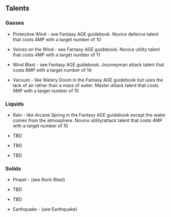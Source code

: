 ## Talents

### Gasses

* Protective Wind - see Fantasy AGE guidebook. Novice defence talent that costs 4MP with a target number of 10

* Voices on the Wind - see Fantasy AGE guidebook. Novice utility talent that costs 4MP with a target number of 11

* Wind Blast - see Fantasy AGE guidebook. Journeyman attack talent that costs 8MP with a target number of 14

* Vacuum - like Watery Doom in the Fantasy AGE guidebook but uses the lack of air rather than a mass of water. Master
attack talent that costs 9MP with a target number of 15 

### Liquids

* Rain - like Arcane Spring in the Fantasy AGE guidebook except the water comes from the atmosphere. Novice 
utility/attack talent that costs 4MP with a target number of 10 

* TBD
 
* TBD

* TBD


### Solids

* Propel - (see Rock Blast)

* TBD
 
* TBD
 
* Earthquake - (see Earthquake) 